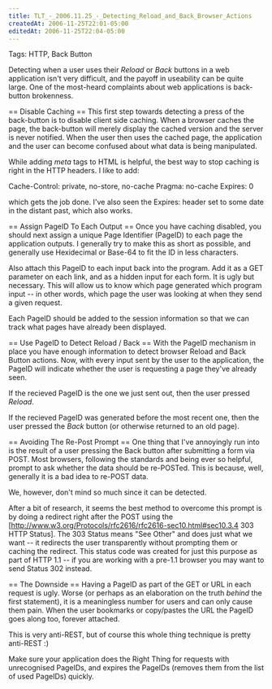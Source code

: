 ```yaml
---
title: TLT_-_2006.11.25_-_Detecting_Reload_and_Back_Browser_Actions
createdAt: 2006-11-25T22:01-05:00
editedAt: 2006-11-25T22:04-05:00
---
```


Tags: HTTP, Back Button

Detecting when a user uses their <i>Reload</i> or <i>Back</i> buttons in a web application isn't very difficult, and the payoff in useability can be quite large. One of the most-heard complaints about web applications is back-button brokenness. 

== Disable Caching ==
This first step towards detecting a press of the back-button is to disable client side caching. When a browser caches the page, the back-button will merely display the cached version and the server is never notified. When the user then uses the cached page, the application and the user can become confused about what data is being manipulated.

While adding <i>meta</i> tags to HTML is helpful, the best way to stop caching is right in the HTTP headers. I like to add:

  Cache-Control: private, no-store, no-cache
  Pragma: no-cache
  Expires: 0

which gets the job done. I've also seen the Expires: header set to some date in the distant past, which also works.

== Assign PageID To Each Output ==
Once you have caching disabled, you should next assign a unique Page Identifier (PageID) to each page the application outputs. I generally try to make this as short as possible, and generally use Hexidecimal or Base-64 to fit the ID in less characters.

Also attach this PageID to each input back into the program. Add it as a GET parameter on each link, and as a hidden input for each form. It is ugly but necessary. This will allow us to know which page generated which program input  -- in other words, which page the user was looking at when they send a given request.

Each PageID should be added to the session information so that we can track what pages have already been displayed.

== Use PageID to Detect Reload / Back ==
With the PageID mechanism in place you have enough information to detect browser Reload and Back Button actions. Now, with every input sent by the user to the application, the PageID will indicate whether the user is requesting a page they've already seen.

If the recieved PageID is the one we just sent out, then the user pressed <i>Reload</i>.

If the recieved PageID was generated before the most recent one, then the user pressed the <i>Back</i> button (or otherwise returned to an old page).

== Avoiding The Re-Post Prompt ==
One thing that I've annoyingly run into is the result of a user pressing the Back button after submitting a form via POST. Most browsers, following the standards and being ever so helpful, prompt to ask whether the data should be re-POSTed. This is because, well, generally it is a bad idea to re-POST data.

We, however, don't mind so much since it can be detected.

After a bit of research, it seems the best method to overcome this prompt is by doing a redirect right after the POST using the [http://www.w3.org/Protocols/rfc2616/rfc2616-sec10.html#sec10.3.4 303 HTTP Status]. The 303 Status means "See Other" and does just what we want -- it redirects the user transparently without prompting them or caching the redirect. This status code was created for just this purpose as part of HTTP 1.1 -- if you are working with a pre-1.1 browser you may want to send Status 302 instead.

== The Downside ==
Having a PageID as part of the GET or URL in each request is ugly. Worse (or perhaps as an elaboration on the truth <i>behind</i> the first statement), it is a meaningless number for users and can only cause them pain. When the user bookmarks or copy/pastes the URL the PageID goes along too, forever attached.

This is very anti-REST, but of course this whole thing technique is pretty anti-REST :)

Make sure your application does the Right Thing for requests with unrecognised PageIDs, and expires the PageIDs (removes them from the list of used PageIDs) quickly.


